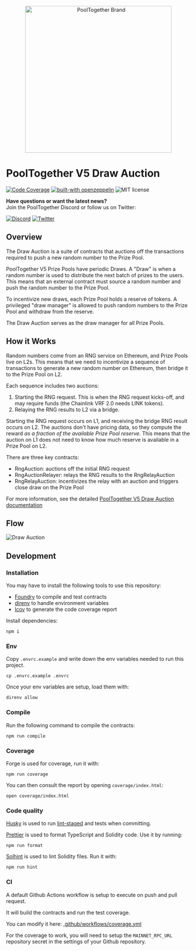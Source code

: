<p align="center">
  <a href="https://github.com/pooltogether/pooltogether--brand-assets">
    <img src="https://github.com/pooltogether/pooltogether--brand-assets/blob/977e03604c49c63314450b5d432fe57d34747c66/logo/pooltogether-logo--purple-gradient.png?raw=true" alt="PoolTogether Brand" style="max-width:100%;" width="400">
  </a>
</p>

# PoolTogether V5 Draw Auction

[![Code Coverage](https://github.com/generationsoftware/pt-v5-draw-auction/actions/workflows/coverage.yml/badge.svg)](https://github.com/generationsoftware/pt-v5-draw-auction/actions/workflows/coverage.yml)
[![built-with openzeppelin](https://img.shields.io/badge/built%20with-OpenZeppelin-3677FF)](https://docs.openzeppelin.com/)
![MIT license](https://img.shields.io/badge/license-MIT-blue)

<strong>Have questions or want the latest news?</strong>
<br/>Join the PoolTogether Discord or follow us on Twitter:

[![Discord](https://badgen.net/badge/icon/discord?icon=discord&label)](https://pooltogether.com/discord)
[![Twitter](https://badgen.net/badge/icon/twitter?icon=twitter&label)](https://twitter.com/PoolTogether_)

## Overview

The Draw Auction is a suite of contracts that auctions off the transactions required to push a new random number to the Prize Pool.

PoolTogether V5 Prize Pools have periodic Draws. A "Draw" is when a random number is used to distribute the next batch of prizes to the users. This means that an external contract must source a random number and push the random number to the Prize Pool.

To incentivize new draws, each Prize Pool holds a reserve of tokens. A privileged "draw manager" is allowed to push random numbers to the Prize Pool and withdraw from the reserve.

The Draw Auction serves as the draw manager for all Prize Pools.

## How it Works

Random numbers come from an RNG service on Ethereum, and Prize Pools live on L2s. This means that we need to incentivize a sequence of transactions to generate a new random number on Ethereum, then bridge it to the Prize Pool on L2.

Each sequence includes two auctions:

1. Starting the RNG request. This is when the RNG request kicks-off, and may require funds (the Chainlink VRF 2.0 needs LINK tokens).
2. Relaying the RNG results to L2 via a bridge.

Starting the RNG request occurs on L1, and receiving the bridge RNG result occurs on L2. The auctions don't have pricing data, so they compute the reward _as a fraction of the available Prize Pool reserve_. This means that the auction on L1 does not need to know how much reserve is available in a Prize Pool on L2.

There are three key contracts:

- RngAuction: auctions off the initial RNG request
- RngAuctionRelayer: relays the RNG results to the RngRelayAuction
- RngRelayAuction: incentivizes the relay with an auction and triggers close draw on the Prize Pool

For more information, see the detailed [PoolTogether V5 Draw Auction documentation](https://dev.pooltogether.com/protocol/next/design/draw-auction)

## Flow

![Draw Auction](./assets/DrawAuction.png)

## Development

### Installation

You may have to install the following tools to use this repository:

- [Foundry](https://github.com/foundry-rs/foundry) to compile and test contracts
- [direnv](https://direnv.net/) to handle environment variables
- [lcov](https://github.com/linux-test-project/lcov) to generate the code coverage report

Install dependencies:

```
npm i
```

### Env

Copy `.envrc.example` and write down the env variables needed to run this project.

```
cp .envrc.example .envrc
```

Once your env variables are setup, load them with:

```
direnv allow
```

### Compile

Run the following command to compile the contracts:

```
npm run compile
```

### Coverage

Forge is used for coverage, run it with:

```
npm run coverage
```

You can then consult the report by opening `coverage/index.html`:

```
open coverage/index.html
```

### Code quality

[Husky](https://typicode.github.io/husky/#/) is used to run [lint-staged](https://github.com/okonet/lint-staged) and tests when committing.

[Prettier](https://prettier.io) is used to format TypeScript and Solidity code. Use it by running:

```
npm run format
```

[Solhint](https://protofire.github.io/solhint/) is used to lint Solidity files. Run it with:

```
npm run hint
```

### CI

A default Github Actions workflow is setup to execute on push and pull request.

It will build the contracts and run the test coverage.

You can modify it here: [.github/workflows/coverage.yml](.github/workflows/coverage.yml)

For the coverage to work, you will need to setup the `MAINNET_RPC_URL` repository secret in the settings of your Github repository.
